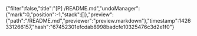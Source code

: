 {"filter":false,"title":"[P] /README.md","undoManager":{"mark":0,"position":-1,"stack":[]},"preview":{"path":"/README.md","previewer":"preview.markdown"},"timestamp":1426331266157,"hash":"67452301efcdab8998badcfe10325476c3d2e1f0"}